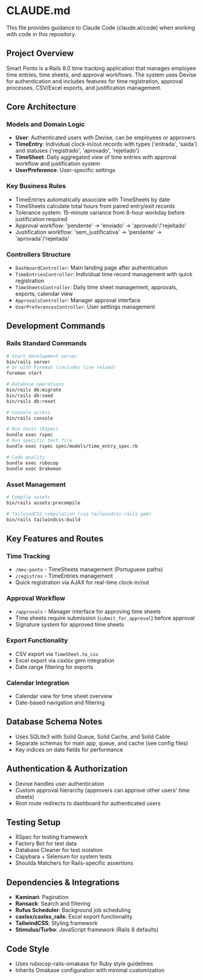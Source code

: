 # CLAUDE.md

This file provides guidance to Claude Code (claude.ai/code) when working with code in this repository.

## Project Overview

Smart Ponto is a Rails 8.0 time tracking application that manages employee time entries, time sheets, and approval workflows. The system uses Devise for authentication and includes features for time registration, approval processes, CSV/Excel exports, and justification management.

## Core Architecture

### Models and Domain Logic
- **User**: Authenticated users with Devise, can be employees or approvers
- **TimeEntry**: Individual clock-in/out records with types ('entrada', 'saída') and statuses ('registrado', 'aprovado', 'rejeitado')
- **TimeSheet**: Daily aggregated view of time entries with approval workflow and justification system
- **UserPreference**: User-specific settings

### Key Business Rules
- TimeEntries automatically associate with TimeSheets by date
- TimeSheets calculate total hours from paired entry/exit records
- Tolerance system: 15-minute variance from 8-hour workday before justification required
- Approval workflow: 'pendente' → 'enviado' → 'aprovado'/'rejeitado'
- Justification workflow: 'sem_justificativa' → 'pendente' → 'aprovada'/'rejeitada'

### Controllers Structure
- `DashboardController`: Main landing page after authentication
- `TimeEntriesController`: Individual time record management with quick registration
- `TimeSheetsController`: Daily time sheet management, approvals, exports, calendar view
- `ApprovalsController`: Manager approval interface
- `UserPreferencesController`: User settings management

## Development Commands

### Rails Standard Commands
```bash
# Start development server
bin/rails server
# or with Foreman (includes live reload)
foreman start

# Database operations  
bin/rails db:migrate
bin/rails db:seed
bin/rails db:reset

# Console access
bin/rails console

# Run tests (RSpec)
bundle exec rspec
# Run specific test file
bundle exec rspec spec/models/time_entry_spec.rb

# Code quality
bundle exec rubocop
bundle exec brakeman
```

### Asset Management
```bash
# Compile assets
bin/rails assets:precompile

# TailwindCSS compilation (via tailwindcss-rails gem)
bin/rails tailwindcss:build
```

## Key Features and Routes

### Time Tracking
- `/meu-ponto` - TimeSheets management (Portuguese paths)
- `/registros` - TimeEntries management  
- Quick registration via AJAX for real-time clock-in/out

### Approval Workflow
- `/approvals` - Manager interface for approving time sheets
- Time sheets require submission (`submit_for_approval`) before approval
- Signature system for approved time sheets

### Export Functionality
- CSV export via `TimeSheet.to_csv`
- Excel export via caxlsx gem integration
- Date range filtering for exports

### Calendar Integration
- Calendar view for time sheet overview
- Date-based navigation and filtering

## Database Schema Notes

- Uses SQLite3 with Solid Queue, Solid Cache, and Solid Cable
- Separate schemas for main app, queue, and cache (see config files)
- Key indices on date fields for performance

## Authentication & Authorization

- Devise handles user authentication
- Custom approval hierarchy (approvers can approve other users' time sheets)
- Root route redirects to dashboard for authenticated users

## Testing Setup

- RSpec for testing framework  
- Factory Bot for test data
- Database Cleaner for test isolation
- Capybara + Selenium for system tests
- Shoulda Matchers for Rails-specific assertions

## Dependencies & Integrations

- **Kaminari**: Pagination
- **Ransack**: Search and filtering
- **Rufus Scheduler**: Background job scheduling
- **caxlsx/caxlsx_rails**: Excel export functionality
- **TailwindCSS**: Styling framework
- **Stimulus/Turbo**: JavaScript framework (Rails 8 defaults)

## Code Style

- Uses rubocop-rails-omakase for Ruby style guidelines
- Inherits Omakase configuration with minimal customization